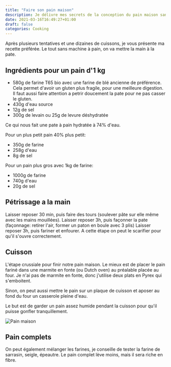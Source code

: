 ```yaml
---
title: "Faire son pain maison"
description: Je délivre mes secrets de la conception du pain maison sans machine à pain !
date: 2021-03-16T16:49:27+01:00
draft: false
categories: Cooking
---
```


Après plusieurs tentatives et une dizaines de cuissons, je vous présente ma recette préférée.
Le tout sans machine à pain, on va mettre la main à la pate.

<!--more-->

## Ingrédients pour un pain d'1 kg
- 580g de farine T65 bio avec une farine de blé ancienne de préférence. 
Cela permet d'avoir un gluten plus fragile, pour une meilleure digestion. 
Il faut aussi faire attention a petrir doucement la pate pour ne pas casser le gluten.
- 430g d'eau source
- 12g de sel
- 300g de levain ou 25g de levure déshydratée

Ce qui nous fait une pate à pain hydratée à 74% d'eau.

Pour un plus petit pain 40% plus petit: 
- 350g de farine
- 258g d'eau
- 8g de sel

Pour un pain plus gros avec 1kg de farine: 
- 1000g de farine
- 740g d'eau
- 20g de sel

## Pétrissage a la main

Laisser reposer 30 min, puis faire des tours (soulever pâte sur elle même avec les mains mouillées).
Laisser reposer 3h, puis façonner la pate (façonnage: retirer l'air, former un paton en boule avec 3 plis)
Laisser reposer 3h, puis fariner et enfourer. A cette étape on peut le scarifier pour qu'il s'ouvre correctement. 


## Cuisson

L'étape crussiale pour finir notre pain maison. 
Le mieux est de placer le pain fariné dans une marmite en fonte (ou Dutch oven) au préalable placée au four.
Je n'ai pas de marmite en fonte, donc j'utilise deux plats en Pyrex qui s'emboitent.

Sinon, on peut aussi mettre le pain sur un plaque de cuisson et aposer au fond du four un casserole pleine d'eau.

Le but est de garder un pain assez humide pendant la cuisson pour qu'il puisse gonfler tranquillement.

![Pain maison](/images/pain_maison.jpeg)


## Pain complets

On peut également mélanger les farines, je conseille de tester la farine de sarrasin, seigle, épeautre.
Le pain complet lève moins, mais il sera riche en fibre.

